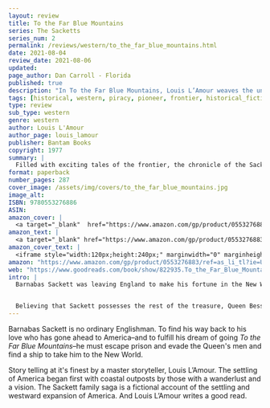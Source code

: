 ```yaml
---
layout: review
title: To the Far Blue Mountains
series: The Sacketts
series_num: 2
permalink: /reviews/western/to_the_far_blue_mountains.html
date: 2021-08-04
review_date: 2021-08-06
updated: 
page_author: Dan Carroll - Florida
published: true
description: "In To the Far Blue Mountains, Louis L’Amour weaves the unforgettable tale of a man who, after returning to his homeland, discovers that finding his way back to America may be impossible."
tags: [historical, western, piracy, pioneer, frontier, historical_fiction]
type: review
sub_type: western
genre: western
author: Louis L'Amour
author_page: louis_lamour
publisher: Bantam Books
copyright: 1977
summary: |
  Filled with exciting tales of the frontier, the chronicle of the Sackett family is perhaps the crowning achievement of one of our greatest storytellers. In To the Far Blue Mountains, Louis L'Amour weaves an unforgettable tale of a man who journeys to his homeland – but discovers that finding his way back to America may be impossible....
format: paperback
number_pages: 287
cover_image: /assets/img/covers/to_the_far_blue_mountains.jpg
image_alt: 
ISBN: 9780553276886
ASIN: 
amazon_cover: |
  <a target="_blank"  href="https://www.amazon.com/gp/product/0553276883/ref=as_li_tl?ie=UTF8&camp=1789&creative=9325&creativeASIN=0553276883&linkCode=as2&tag=floridan21-20&linkId=bcf05147ef27097749339edab1443996"><img border="0" src="//ws-na.amazon-adsystem.com/widgets/q?_encoding=UTF8&MarketPlace=US&ASIN=0553276883&ServiceVersion=20070822&ID=AsinImage&WS=1&Format=_SL250_&tag=floridan21-20" ></a>
amazon_text: |
  <a target="_blank" href="https://www.amazon.com/gp/product/0553276883/ref=as_li_tl?ie=UTF8&camp=1789&creative=9325&creativeASIN=0553276883&linkCode=as2&tag=floridan21-20&linkId=d675ed25be9ac702087ac0eb55ea6c96">To the Far Blue Mountains (The Sacketts)</a>
amazon_cover_text: |
  <iframe style="width:120px;height:240px;" marginwidth="0" marginheight="0" scrolling="no" frameborder="0" src="//ws-na.amazon-adsystem.com/widgets/q?ServiceVersion=20070822&OneJS=1&Operation=GetAdHtml&MarketPlace=US&source=ac&ref=tf_til&ad_type=product_link&tracking_id=floridan21-20&marketplace=amazon&amp;region=US&placement=0553276883&asins=0553276883&linkId=773092a05de47dcb3597c54ba092cfd3&show_border=false&link_opens_in_new_window=false&price_color=333333&title_color=0066c0&bg_color=ffffff"></iframe>
amazon: "https://www.amazon.com/gp/product/0553276883/ref=as_li_tl?ie=UTF8&tag=floridan21-20&camp=1789&creative=9325&linkCode=as2&creativeASIN=0553276883&linkId=8af91014573f4c3e1583f7aa6234ff20"
web: "https://www.goodreads.com/book/show/822935.To_the_Far_Blue_Mountains"
intro: |
  Barnabas Sackett was leaving England to make his fortune in the New World. But as he settled his affairs, he learned that a royal warrant had been sworn out against him and that men were searching for him in every port. At issue were some rare gold coins Sackett had sold to finance his first trip to the Americas—coins believed to be part of a great treasure lost by King John years before.


  Believing that Sackett possesses the rest of the treasure, Queen Bess will stop at nothing to find him. If he’s caught, not only will his dream of a life in America be lost, but he will be brutally tortured and put to death on the gallows. 
---
```


Barnabas Sackett is no ordinary Englishman. To find his way back to his love who has gone ahead to America–and to fulfill his dream of going *To the Far Blue Mountains*–he must escape prison and evade the Queen's men and find a ship to take him to the New World.

Story telling at it's finest by a master storyteller, Louis L’Amour. The settling of America began first with coastal outposts by those with a wanderlust and a vision. The Sackett family saga is a fictional account of the settling and westward expansion of America. And Louis L’Amour writes a good read.
